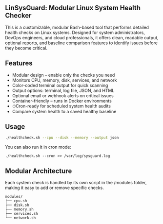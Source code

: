 ## LinSysGuard: Modular Linux System Health Checker

This is a customizable, modular Bash-based tool that performs detailed health checks on Linux systems. Designed for system administrators, DevOps engineers, and cloud professionals, it offers clean, readable output, optional reports, and baseline comparison features to identify issues before they become critical.

## Features

- Modular design – enable only the checks you need
- Monitors CPU, memory, disk, services, and network
- Color-coded terminal output for quick scanning
- Output options: terminal, log file, JSON, and HTML
- Optional email or webhook alerts on critical issues
- Container-friendly – runs in Docker environments
- ⏱Cron-ready for scheduled system health audits
- Compare system health to a saved healthy baseline

## Usage

```bash
./healthcheck.sh --cpu --disk --memory --output json
```
You can also run it in cron mode:
```
./healthcheck.sh --cron >> /var/log/sysguard.log
```
## Modular Architecture
Each system check is handled by its own script in the /modules folder, making it easy to add or remove specific checks.

```
modules/
├── cpu.sh
├── disk.sh
├── memory.sh
├── services.sh
└── network.sh

```

